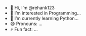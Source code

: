- 👋 Hi, I’m @rehank123
- 👀 I’m interested in  Programming...
- 🌱 I’m currently learning  Python...
- 😄 Pronouns: ...
- ⚡ Fun fact: ...

<!---
rehank123/rehank123 is a ✨ special ✨ repository because its `README.md` (this file) appears on your GitHub profile.
You can click the Preview link to take a look at your changes.
--->
